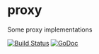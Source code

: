 # proxy
Some proxy implementations

[![Build Status](https://travis-ci.org/booster-proj/proxy.svg?branch=master)](https://travis-ci.org/booster-proj/proxy)
[![GoDoc](https://godoc.org/github.com/booster-proj/proxy?status.svg)](https://godoc.org/github.com/booster-proj/proxy)
